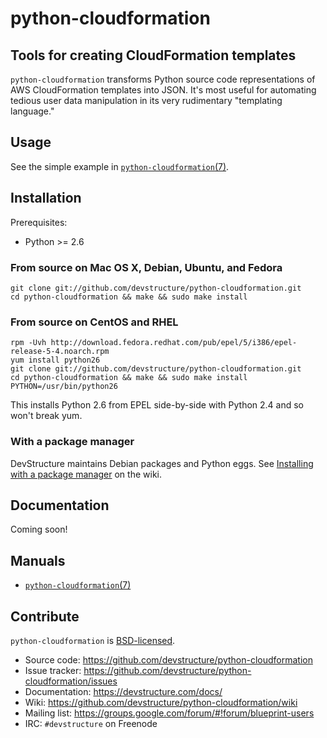 # python-cloudformation

## Tools for creating CloudFormation templates

`python-cloudformation` transforms Python source code representations of AWS CloudFormation templates into JSON.  It's most useful for automating tedious user data manipulation in its very rudimentary "templating language."

## Usage

See the simple example in [`python-cloudformation`(7)](http://devstructure.github.com/python-cloudformation/python-cloudformation.7.html).

## Installation

Prerequisites:

* Python >= 2.6

### From source on Mac OS X, Debian, Ubuntu, and Fedora

	git clone git://github.com/devstructure/python-cloudformation.git
	cd python-cloudformation && make && sudo make install

### From source on CentOS and RHEL

	rpm -Uvh http://download.fedora.redhat.com/pub/epel/5/i386/epel-release-5-4.noarch.rpm
	yum install python26
	git clone git://github.com/devstructure/python-cloudformation.git
	cd python-cloudformation && make && sudo make install PYTHON=/usr/bin/python26

This installs Python 2.6 from EPEL side-by-side with Python 2.4 and so won't break yum.

### With a package manager

DevStructure maintains Debian packages and Python eggs.  See [Installing with a package manager](https://github.com/devstructure/python-cloudformation/wiki/Installing-with-a-package-manager) on the wiki.

## Documentation

Coming soon!

## Manuals

* [`python-cloudformation`(7)](http://devstructure.github.com/python-cloudformation/python-cloudformation.7.html)

## Contribute

`python-cloudformation` is [BSD-licensed](https://github.com/devstructure/python-cloudformation/blob/master/LICENSE).

* Source code: <https://github.com/devstructure/python-cloudformation>
* Issue tracker: <https://github.com/devstructure/python-cloudformation/issues>
* Documentation: <https://devstructure.com/docs/>
* Wiki: <https://github.com/devstructure/python-cloudformation/wiki>
* Mailing list: <https://groups.google.com/forum/#!forum/blueprint-users>
* IRC: `#devstructure` on Freenode
